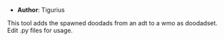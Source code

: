 - **Author**: Tigurius

This tool adds the spawned doodads from an adt to a wmo as doodadset. Edit .py files for usage.